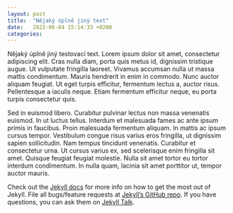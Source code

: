 ```yaml
---
layout: post
title:  "Nějaký úplně jiný text"
date:   2022-06-04 15:14:33 +0200
categories:
---
```

Nějaký úplně jiný testovací text.  Lorem ipsum dolor sit amet, consectetur adipiscing elit. Cras nulla diam, porta quis metus id, dignissim tristique augue. Ut vulputate fringilla laoreet. Vivamus accumsan nulla ut massa mattis condimentum. Mauris hendrerit in enim in commodo. Nunc auctor aliquam feugiat. Ut eget turpis efficitur, fermentum lectus a, auctor risus. Pellentesque a iaculis neque. Etiam fermentum efficitur neque, eu porta turpis consectetur quis.

Sed in euismod libero. Curabitur pulvinar lectus non massa venenatis euismod. In ut luctus tellus. Interdum et malesuada fames ac ante ipsum primis in faucibus. Proin malesuada fermentum aliquam. In mattis ac ipsum cursus tempor. Vestibulum congue risus varius eros fringilla, ut dignissim sapien sollicitudin. Nam tempus tincidunt venenatis. Curabitur et consectetur urna. Ut cursus varius ex, sed scelerisque enim fringilla sit amet. Quisque feugiat feugiat molestie. Nulla sit amet tortor eu tortor interdum condimentum. In nulla quam, lacinia sit amet porttitor ut, tempor auctor mauris. 
<!--more-->
Check out the [Jekyll docs][jekyll-docs] for more info on how to get the most out of Jekyll. File all bugs/feature requests at [Jekyll’s GitHub repo][jekyll-gh]. If you have questions, you can ask them on [Jekyll Talk][jekyll-talk].

[jekyll-docs]: https://jekyllrb.com/docs/home
[jekyll-gh]:   https://github.com/jekyll/jekyll
[jekyll-talk]: https://talk.jekyllrb.com/
